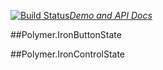 
<!---

This README is automatically generated from the comments in these files:
iron-button-state.html  iron-control-state.html

Edit those files, and our readme bot will duplicate them over here!
Edit this file, and the bot will squash your changes :)

-->

[![Build Status](https://travis-ci.org/undefined/iron-behaviors.svg?branch=master)](https://travis-ci.org/undefined/iron-behaviors)_[Demo and API Docs](https://elements.polymer-project.org/elements/iron-behaviors)_


##Polymer.IronButtonState




##Polymer.IronControlState



